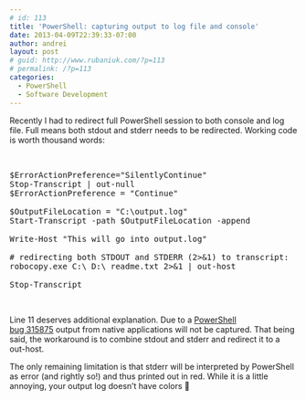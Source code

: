 ```yaml
---
# id: 113
title: 'PowerShell: capturing output to log file and console'
date: 2013-04-09T22:39:33-07:00
author: andrei
layout: post
# guid: http://www.rubaniuk.com/?p=113
# permalink: /?p=113
categories:
  - PowerShell
  - Software Development
---
```

Recently I had to redirect full PowerShell session to both console and log file. Full means both stdout and stderr needs to be redirected. Working code is worth thousand words:

&nbsp;

<pre class="brush: powershell; gutter: true">$ErrorActionPreference="SilentlyContinue"
Stop-Transcript | out-null
$ErrorActionPreference = "Continue"

$OutputFileLocation = "C:\output.log"
Start-Transcript -path $OutputFileLocation -append

Write-Host "This will go into output.log"

# redirecting both STDOUT and STDERR (2&gt;&1) to transcript:
robocopy.exe C:\ D:\ readme.txt 2&gt;&1 | out-host

Stop-Transcript</pre>

&nbsp;

Line 11 deserves additional explanation. Due to a <a href="http://connect.microsoft.com/PowerShell/feedback/details/315875/unable-to-capture-all-session-output-into-a-transcript" target="_blank">PowerShell bug 315875</a> output from native applications will not be captured. That being said, the workaround is to combine stdout and stderr and redirect it to a out-host.

The only remaining limitation is that stderr will be interpreted by PowerShell as error (and rightly so!) and thus printed out in red. While it is a little annoying, your output log doesn&#8217;t have colors 🙂

&nbsp;